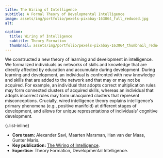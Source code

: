 ```yaml
---
title: The Wiring of Intelligence
subtitle: A Formal Theory of Developmental Intelligence
image: assets/img/portfolio/pexels-pixabay-163064_full_reduced.jpg
alt: 

caption:
  title: Wiring of Intelligence
  subtitle: Theory Formation
  thumbnail: assets/img/portfolio/pexels-pixabay-163064_thumbnail_reduced.jpg
---
```


We constructed a new theory of learning and development in intelligence. We formalized individuals as networks of skills and knowledge that are directly affected by education and accumulate during development. During learning and development, an individual is confronted with new knowledge and skills that are added to the network and that may or may not be acquired. For example, an individual that adopts correct multiplication rules may form connected clusters of acquired skills, whereas an individual that adopts incorrect rules may form unacquired clusters that represent misconceptions. Crucially, wired intelligence theory explains intelligence’s primary phenomena (e.g., positive manifold) at different stages of development, and allows for unique representations of individuals' cognitive development.

{:.list-inline}
- **Core team:** Alexander Savi, Maarten Marsman, Han van der Maas, Gunter Maris.
- **Key publication:** [The Wiring of Intelligence](https://doi.org/10.1177/1745691619866447).
- **Expertise:** Theory Formation, Developmental Intelligence.

